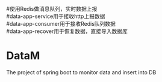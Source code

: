 #使用Redis做消息队列，实时数据上报<br>
#data-app-service用于接收http上报数据<br>
#data-app-consumer用于接收Redis队列数据<br>
#data-app-recover用于恢复数据，直接导入数据库<br>
# DataM<br/>
The project of spring boot to monitor data and insert into DB
